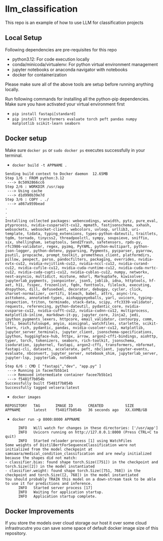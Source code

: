 # llm_classification
This repo is an example of how to use LLM for classification projects
## Local Setup
Following dependencies are pre-requisites for this repo
- python3.12: For code execution locally
- conda/minicoda/virtualenv: For python virtual environment management
- jupyter notebooks or anaconda navigator with notebooks
- docker for containerization

Please make sure all of the above tools are setup before running anything locally.

Run following commands for installing all the python-pip dependencies. Make sure you have activated your virtual environment first

- `pip install fastapi[standard]`
- `pip install transformers evaluate torch peft pandas numpy matplotlib scikit-learn seaborn`

## Docker setup
Make sure `docker ps` or `sudo docker ps` executes successfully in your terminal.
- `docker build -t APPNAME .`
```
Sending build context to Docker daemon  12.65MB
Step 1/6 : FROM python:3.12
 ---> 8c5092866cc6
Step 2/6 : WORKDIR /usr/app
 ---> Using cache
 ---> d1d990b39e7d
Step 3/6 : COPY . ./
 ---> a867a959bead
.
.
.
Installing collected packages: webencodings, wcwidth, pytz, pure_eval, ptyprocess, nvidia-cusparselt-cu12, mpmath, fastjsonschema, xxhash, websockets, websocket-client, webcolors, uvloop, urllib3, uri-template, tzdata, typing_extensions, types-python-dateutil, traitlets, tqdm, tornado, tinycss2, threadpoolctl, sympy, soupsieve, sniffio, six, shellingham, setuptools, Send2Trash, safetensors, rpds-py, rfc3986-validator, regex, pyzmq, PyYAML, python-multipart, python-json-logger, python-dotenv, pyparsing, Pygments, pycparser, pyarrow, psutil, propcache, prompt_toolkit, prometheus_client, platformdirs, pillow, pexpect, parso, pandocfilters, packaging, overrides, nvidia-nvtx-cu12, nvidia-nvjitlink-cu12, nvidia-nccl-cu12, nvidia-curand-cu12, nvidia-cufile-cu12, nvidia-cuda-runtime-cu12, nvidia-cuda-nvrtc-cu12, nvidia-cuda-cupti-cu12, nvidia-cublas-cu12, numpy, networkx, nest-asyncio, multidict, mistune, mdurl, MarkupSafe, kiwisolver, jupyterlab_pygments, jsonpointer, json5, joblib, idna, httptools, hf-xet, h11, fsspec, frozenlist, fqdn, fonttools, filelock, executing, dnspython, dill, defusedxml, decorator, debugpy, cycler, click, charset-normalizer, certifi, bleach, babel, attrs, async-lru, asttokens, annotated-types, aiohappyeyeballs, yarl, uvicorn, typing-inspection, triton, terminado, stack-data, scipy, rfc3339-validator, requests, referencing, python-dateutil, pydantic_core, nvidia-cusparse-cu12, nvidia-cufft-cu12, nvidia-cudnn-cu12, multiprocess, matplotlib-inline, markdown-it-py, jupyter_core, Jinja2, jedi, ipython_pygments_lexers, httpcore, email_validator, contourpy, comm, cffi, beautifulsoup4, anyio, aiosignal, watchfiles, starlette, scikit-learn, rich, pydantic, pandas, nvidia-cusolver-cu12, matplotlib, jupyter_server_terminals, jupyter_client, jsonschema-specifications, ipython, huggingface-hub, httpx, arrow, argon2-cffi-bindings, aiohttp, typer, torch, tokenizers, seaborn, rich-toolkit, jsonschema, isoduration, ipykernel, fastapi, argon2-cffi, transformers, nbformat, fastapi-cli, datasets, accelerate, peft, nbclient, jupyter-events, evaluate, nbconvert, jupyter_server, notebook_shim, jupyterlab_server, jupyter-lsp, jupyterlab, notebook
.
Step 6/6 : CMD [ "fastapi","dev", "app.py" ]
 ---> Running in facee7b5b1e1
 ---> Removed intermediate container facee7b5b1e1
 ---> f5481f7b054b
Successfully built f5481f7b054b
Successfully tagged velsera:latest
```
- `docker images`
```
REPOSITORY   TAG       IMAGE ID       CREATED          SIZE
APPNAME      latest    f5481f7b054b   36 seconds ago   XX.XXMB/GB
```
- `docker run -p 8000:8000 APPNAME`
```
      INFO   Will watch for changes in these directories: ['/usr/app']
      INFO   Uvicorn running on http://127.0.0.1:8000 (Press CTRL+C to quit)
      INFO   Started reloader process [1] using WatchFiles
Some weights of DistilBertForSequenceClassification were not initialized from the model checkpoint at samsaara/medical_condition_classification and are newly initialized because the shapes did not match:
- classifier.bias: found shape torch.Size([751]) in the checkpoint and torch.Size([2]) in the model instantiated
- classifier.weight: found shape torch.Size([751, 768]) in the checkpoint and torch.Size([2, 768]) in the model instantiated
You should probably TRAIN this model on a down-stream task to be able to use it for predictions and inference.
      INFO   Started server process [17]
      INFO   Waiting for application startup.
      INFO   Application startup complete.
```

## Docker Improvements
If you store the models over cloud storage our host it over some cloud infrastrucutre you can save some space of default docker image size of this repository.
